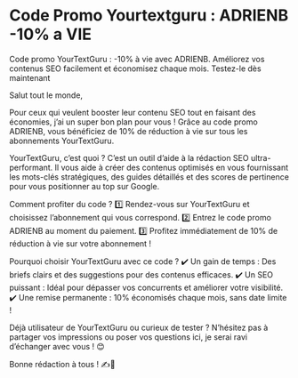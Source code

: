 # Code Promo Yourtextguru : ADRIENB -10% a VIE

Code promo YourTextGuru : -10% à vie avec ADRIENB. Améliorez vos contenus SEO facilement et économisez chaque mois. Testez-le dès maintenant 


Salut tout le monde,

Pour ceux qui veulent booster leur contenu SEO tout en faisant des économies, j’ai un super bon plan pour vous ! Grâce au code promo ADRIENB, vous bénéficiez de 10% de réduction à vie sur tous les abonnements YourTextGuru.

YourTextGuru, c’est quoi ?
C’est un outil d’aide à la rédaction SEO ultra-performant. Il vous aide à créer des contenus optimisés en vous fournissant les mots-clés stratégiques, des guides détaillés et des scores de pertinence pour vous positionner au top sur Google.

Comment profiter du code ?
1️⃣ Rendez-vous sur YourTextGuru et choisissez l’abonnement qui vous correspond.
2️⃣ Entrez le code promo ADRIENB au moment du paiement.
3️⃣ Profitez immédiatement de 10% de réduction à vie sur votre abonnement !

Pourquoi choisir YourTextGuru avec ce code ?
✔️ Un gain de temps : Des briefs clairs et des suggestions pour des contenus efficaces.
✔️ Un SEO puissant : Idéal pour dépasser vos concurrents et améliorer votre visibilité.
✔️ Une remise permanente : 10% économisés chaque mois, sans date limite !

Déjà utilisateur de YourTextGuru ou curieux de tester ? N’hésitez pas à partager vos impressions ou poser vos questions ici, je serai ravi d’échanger avec vous ! 😊

Bonne rédaction à tous ! ✍️🚀

